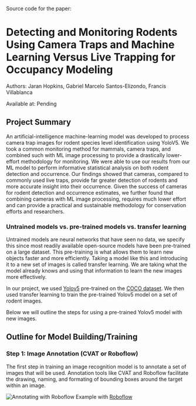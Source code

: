 Source code for the paper:
# Detecting and Monitoring Rodents Using Camera Traps and Machine Learning Versus Live Trapping for Occupancy Modeling
Authors: Jaran Hopkins, Gabriel Marcelo Santos-Elizondo, Francis Villablanca

Available at: Pending

## Project Summary 
An artificial-intelligence machine-learning model was developed to process camera trap images for rodent species level identification using YoloV5.  We took a common monitoring method for mammals, camera traps, and combined such with ML image processing to provide a drastically lower-effort methodology for monitoring.  We were able to use our results from our ML model to perform informative statistical analysis on both rodent detection and occurrence.  Our findings showed that cameras, compared to commonly used live traps, provide far greater detection of rodents and more accurate insight into their occurrence.  Given the success of cameras for rodent detection and occurrence estimates, we further found that combining cameras with ML image processing, requires much lower effort and can provide a practical and sustainable methodology for conservation efforts and researchers.  

### Untrained models vs. pre-trained models vs. transfer learning
Untrained models are neural networks that have seen no data, we specify this since most readily available open-source models have been pre-trained on a large dataset. This pre-training is what allows them to learn new objects faster and more efficiently. Taking a model like this and introducing it to a new set of images is called transfer learning. We are taking what the model already knows and using that information to learn the new images more effectively.

In our project, we used [Yolov5](https://github.com/ultralytics/yolov5) pre-trained on the [COCO dataset](https://cocodataset.org/#home). We then used transfer learning to train the pre-trained Yolov5 model on a set of rodent images.

Below we will outline the steps for using a pre-trained Yolov5 model with new images.

## Outline for Model Building/Training

### Step 1: Image Annotation (CVAT or Roboflow)
The first step in training an image recognition model is to annotate a set of images that will be used. Annotation tools like CVAT and Roboflow facilitate the drawing, naming, and formating of bounding boxes around the target within an image.

![Annotating with Roboflow](https://github.com/rodentid-draft/project-draft/blob/main/AnnotatingWRoboflow.gif)
Example with [Roboflow](https://docs.roboflow.com/annotate)
